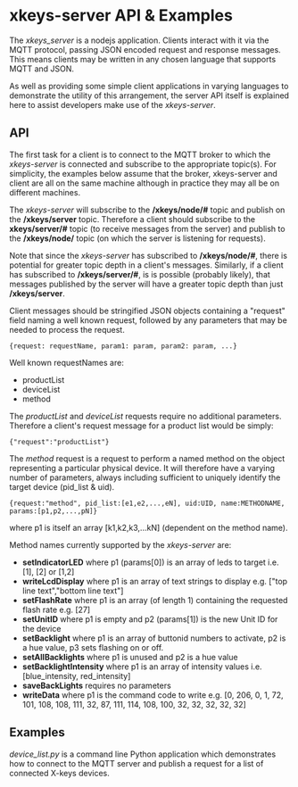 # xkeys-server API & Examples

The *xkeys_server* is a nodejs application. Clients interact with it
via the MQTT protocol, passing JSON encoded request and response messages. This
means clients may be written in any chosen language that supports MQTT and JSON.

As well as providing some simple client applications in varying languages to
demonstrate the utility of this arrangement, the server API itself is explained
here to assist developers make use of the *xkeys-server*.


## API

The first task for a client is to connect to the MQTT broker to which the
*xkeys-server* is connected and subscribe to the appropriate topic(s). For
simplicity, the examples below assume that the broker, xkeys-server and client are
all on the same machine although in practice they may all be on different machines.

The *xkeys-server* will subscribe to the **/xkeys/node/#** topic and publish on the
**/xkeys/server** topic. Therefore a client should subscribe to the **xkeys/server/#**
topic (to receive messages from the server) and publish to the **/xkeys/node/** topic
(on which the server is listening for requests).

Note that since the *xkeys-server* has subscribed to **/xkeys/node/#**, there is
potential for greater topic depth in a client's messages. Similarly, if a client has
subscribed to **/xkeys/server/#**, is is possible (probably likely), that messages
published by the server will have a greater topic depth than just **/xkeys/server**.

Client messages should be stringified JSON objects containing a "request" field naming
a well known request, followed by any parameters that may be needed to process the
request.
```
{request: requestName, param1: param, param2: param, ...}
```
Well known requestNames are:
- productList
- deviceList
- method

The *productList* and *deviceList* requests require no additional parameters.
Therefore a client's request message for a product list would be simply:
```
{"request":"productList"}
```

The *method* request is a request to perform a named method on the object
representing a particular physical device. It will therefore have a varying
number of parameters, always including sufficient to uniquely identify the
target device (pid_list & uid).
```
{request:"method", pid_list:[e1,e2,...,eN], uid:UID, name:METHODNAME, params:[p1,p2,...,pN]}
```
where p1 is itself an array [k1,k2,k3,...kN] (dependent on the method name).

Method names currently supported by the *xkeys-server* are:
- **setIndicatorLED** where p1 (params[0]) is an array of leds to target i.e. [1], [2] or [1,2]
- **writeLcdDisplay** where p1 is an array of text strings to display e.g. ["top line text","bottom line text"]
- **setFlashRate** where p1 is an array (of length 1) containing the requested flash rate e.g. [27]
- **setUnitID** where p1 is empty and p2 (params[1]) is the new Unit ID for the device 
- **setBacklight** where p1 is an array of buttonid numbers to activate, p2 is a hue value, p3 sets flashing on or off.
- **setAllBacklights** where p1 is unused and p2 is a hue value
- **setBacklightIntensity** where p1 is an array of intensity values i.e. [blue_intensity, red_intensity]
- **saveBackLights** requires no parameters
- **writeData** where p1 is the command code to write e.g. [0, 206, 0, 1, 72, 101, 108, 108, 111, 32, 87, 111, 114, 108, 100, 32, 32, 32, 32, 32]





## Examples

*device_list.py* is a command line Python application which demonstrates how to connect to the MQTT server and publish a request for a list of connected X-keys devices.

